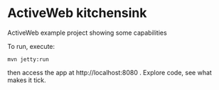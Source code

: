 ActiveWeb kitchensink
===========

ActiveWeb example project showing some capabilities

To run, execute: 

```
mvn jetty:run
```
then access the app at http://localhost:8080 . Explore code, see what makes it tick. 

